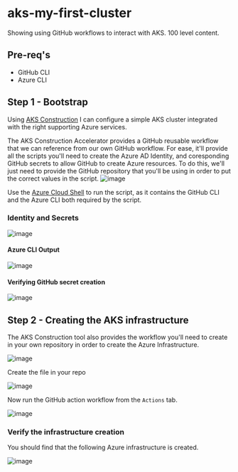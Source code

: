 # aks-my-first-cluster
Showing using GitHub workflows to interact with AKS. 100 level content.

## Pre-req's

- GitHub CLI
- Azure CLI

## Step 1 - Bootstrap

Using [AKS Construction](https://azure.github.io/AKS-Construction/?deploy.clusterName=firstcluster&deploy.rg=aks&ops=none&secure=low&cluster.agentCount=1&cluster.enable_aad=true&addons.registry=Basic&addons.monitor=aci&net.vnet_opt=custom&net.nsg=true) I can configure a simple AKS cluster integrated with the right supporting Azure services.

The AKS Construction Accelerator provides a GitHub reusable workflow that we can reference from our own GitHub workflow. For ease, it'll provide all the scripts you'll need to create the Azure AD Identity, and coresponding GitHub secrets to allow GitHub to create Azure resources. To do this, we'll just need to provide the GitHub repository that you'll be using in order to put the correct values in the script.
![image](https://user-images.githubusercontent.com/17914476/217792218-ae7c9e53-e358-4c29-87a4-c746cabe3eb2.png)

Use the [Azure Cloud Shell](shell.azure.com) to run the script, as it contains the GitHub CLI and the Azure CLI both required by the script.

### Identity and Secrets

![image](https://user-images.githubusercontent.com/17914476/217796726-0ad773cb-9b30-49fc-b9dd-8570474bf1e5.png)

#### Azure CLI Output

![image](https://user-images.githubusercontent.com/17914476/217797367-bd284a3e-b9d0-4a42-9ef9-3572f8b988c4.png)

#### Verifying GitHub secret creation

![image](https://user-images.githubusercontent.com/17914476/217797726-cbc8cbac-25dd-4d51-a52b-eb718dcae91f.png)

## Step 2 - Creating the AKS infrastructure

The AKS Construction tool also provides the workflow you'll need to create in your own repository in order to create the Azure Infrastructure.

![image](https://user-images.githubusercontent.com/17914476/217798470-9074b0f3-4298-45d2-aa29-0a3b86e5449f.png)

Create the file in your repo

![image](https://user-images.githubusercontent.com/17914476/217798732-9d63a540-217d-431c-b4ff-6b3efe286104.png)

Now run the GitHub action workflow from the `Actions` tab.

![image](https://user-images.githubusercontent.com/17914476/217798926-9ff34b97-ff0d-4da3-b277-86488f897b35.png)

### Verify the infrastructure creation

You should find that the following Azure infrastructure is created.

![image](https://user-images.githubusercontent.com/17914476/217800848-433d9024-2209-4efd-8e83-1b84d4f9dc2a.png)



